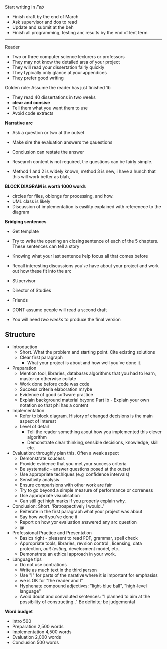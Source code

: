 Start writing in *Feb*
- Finish draft by the end of March
- Ask supervisor and dos to read
- Update and submit at the beh
- Finish all programming, testing and results by the end of lent term

___

Reader
- Two or three computer science lecturers or professors
- They may not know the detailed area of your project
- They will read your dissertation fairly quickly
- They typically only glance at your appendices
- They prefer good writing

Golden rule: Assume the reader has just finished 1b
- They read 40 dissertations in two weeks
- **clear and consise**
- Tell them what you want them to use
- Avoid code extracts

**Narrative arc**
- Ask a question or two at the outset
- Make sire the evaluation answers the qauestions
- Conclusion can restate the answer

- Research content is not required, the questions can be fairly simple.

- Method 1 and 2 is widely known, method 3 is new, i have a hunch that this will work better as  blah, 

**BLOCK DIAGRAM is worth 1000 words**
- circles for files, oblongs for processing, and how.
- UML class is likely 
- Discussion of implementation is easility explained with referenece to the diagram

**Bridging sentences**
- Get template
- Try to write the opening an closing sentence of each of the 5 chapters. These sentences can tell a story
- Knowing what your last sentence help focus all that comes before
- Recall interesting discussions you've have about your project and work out how these fit into the arc

- SUpervisor
- Director of Studies
- Friends

- DONT assume people will read a second draft
- You will need *two weeks* to produce the final version

## Structure
- Introduction
	- Short. What the problem and starting point. Cite existing solutions
	 - Clear first paragraph
		 - What your project is about and how well you've done it.
- Preparation
	- Mention tool, libraries, databases algorithms that you had to learn, master or otherwise collate
	 - Work done before code was code
	 - Success criteria elaboration maybe
	 - Evidence of good software practice 
	 - Explain background material beyond Part Ib
	  - Explain your own notation so that phi has a content
- Implementation
	- Refer to block diagram. History of changed decisions is the main aspect of interest
	 - Level of detail
		 - Tell the reader something about how you implemented this clever algorithm
		 - Demonstrate clear thinking, sensible decisions, knowledge, skill etc.
- Evaluation: throughly plan this. Often a weak aspect
	- Demonstrate scucess
	- Provide evidence that you met your success criteria
	- Be systematic - answer questions posed at the outset
	- Use appropriate techiques (e.g. confidence intervals)
	- Sensitivity analysis
	- Ensure comparisions with other work are fair
	- Try to go beyond a simple measure of performance or correness
	- Use appropriate visualisation
	 - Can still get high marks if you properly explain why.
- Conclusion: Short. 'Retrospectively I would..'
	- Reiterate in the first paragraph what your project was about
	- Say how well you've done it
	- Report on how yor evaluation answered any arc question
	- @
- Professional Practice and Presentation
	- Basics right - pleasent to read PDF, grammar, spell check
	- Appropriate tools, libraries, revision control , licensing, data protection, *unit testing*, development model, etc..
	- Demonstrate an ethical approach in your work.
 - Language tips
	 - Do not use contrations
	 - Write as much text in the third person
	 - Use "I" for parts of the narative where it is important for emphasiss
	 - we is OK for "the reader and I"
	 - Hyphenate compound adjectives: "light-blue ball", "high-level language" 
	 - Avoid doubt and convoluted sentences: "I planned to aim at the possibility of constructing.." Be definite; be judgemental
  

**Word budget**
- Intro 500 
- Preparation 2,500 words
- Implementation 4,500 words
- Evaluation 2,000 words
- Conclusion 500 words
